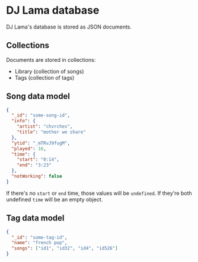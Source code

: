 # DJ Lama database
DJ Lama's database is stored as JSON documents.

## Collections
Documents are stored in collections:
* Library (collection of songs)
* Tags (collection of tags)

## Song data model
```json
{
  "_id": "some-song-id",
  "info": {
    "artist": "chvrches",
    "title": "mother we share"
  },
  "ytid": "_mTRvJ9fugM",
  "played": 16,
  "time": {
    "start": "0:14",
    "end": "3:23"
  },
  "notWorking": false
}
```

If there's no `start` or `end` time, those values will be `undefined`. If they're both undefined
`time` will be an empty object.

## Tag data model
```json
{
  "_id": "some-tag-id",
  "name": "french pop",
  "songs": ["id1", "id32", "id4", "id526"]
}
```
